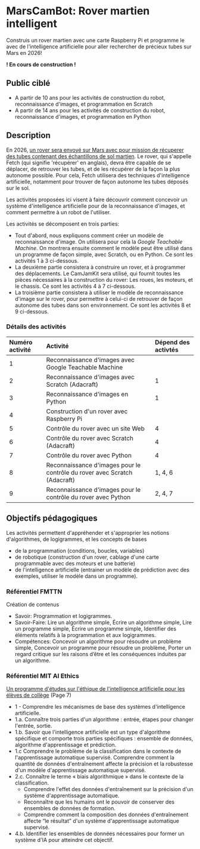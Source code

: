 # MarsCamBot: Rover martien intelligent  

Construis un rover martien avec une carte Raspberry Pi et programme le avec de l'intelligence artificielle pour aller rechercher de précieux tubes sur Mars en 2026!

**! En cours de construction !**

## Public ciblé

* A partir de 10 ans pour les activités de construction du robot, reconnaissance d'images, et programmation en Scratch
* A partir de 14 ans pour les activités de construction du robot, reconnaissance d'images, et programmation en Python

## Description

En 2026, [un rover sera envoyé sur Mars avec pour mission de récuperer des tubes contenant des échantillons de sol martien](https://fr.wikipedia.org/wiki/Mars_Sample_Return#Mission_Sample_Retrieval_Lander_(SRL)). Le rover, qui s'appelle Fetch (qui signifie 'récupérer' en anglais), devra être capable de se déplacer, de retrouver les tubes, et de les récupérer de la façon la plus autonome possible. Pour cela, Fetch utilisera des techniques d'intelligence artificielle, notamment pour trouver de façon autonome les tubes déposés sur le sol. 

Les activités proposées ici visent à faire découvrir comment concevoir un système d'intelligence artificielle pour de la reconnaissance d'images, et comment permettre à un robot de l'utiliser. 

Les activités se décomposent en trois parties:

* Tout d'abord, nous expliquons comment créer un modèle de reconnaissance d'image. On utilisera pour cela la *Google Teachable Machine*. On montrera ensuite comment le modèle peut être utilisé dans un programme de façon simple, avec Scratch, ou en Python. Ce sont les activités 1 à 3 ci-dessous.
* La deuxième partie consistera à construire un rover, et à programmer des déplacements. Le CamJamKit sera utilisé, qui fournit toutes les pièces nécessaires à la construction du rover: Les roues, les moteurs, et le chassis. Ce sont les activités 4 à 7 ci-dessous.
* La troisième partie consistera à utiliser le modèle de reconnaissance d'image sur le rover, pour permettre à celui-ci de retrouver de façon autonome des tubes dans son environnement. Ce sont les activités 8 et 9 ci-dessous.

### Détails des activités


Numéro activité | Activité | Dépend des activtés
 :--- | :--- | :--- 
1 | Reconnaissance d'images avec Google Teachable Machine |  
2 | Reconnaissance d'images avec Scratch (Adacraft) | 1  
3 | Reconnaissance d'images en Python | 1  
4 | Construction d'un rover avec Raspberry Pi |   
5 | Contrôle du rover avec un site Web | 4  
6 | Contrôle du rover avec Scratch (Adacraft) | 4 
7 | Contrôle du rover avec Python | 4
8 | Reconnaissance d'images pour le contrôle du rover avec Scratch (Adacraft) | 1, 4, 6
9 | Reconnaissance d'images pour le contrôle du rover avec Python | 2, 4, 7

## Objectifs pédagogiques 

Les activités permettent d'appréhender et s'approprier les notions d'algorithmes, de logigrammes, et les concepts de bases 

* de la programmation (conditions, boucles, variables)
* de robotique (construction d'un rover, cablage d'une carte programmable avec des moteurs et une batterie)
* de l'intelligence artificielle (entrainer un modèle de prédiction avec des exemples, utiliser le modèle dans un programme).


### Référentiel FMTTN

Création de contenus

* Savoir: Programmation et logigrammes.
* Savoir-Faire: Lire un algorithme simple, Écrire un algorithme simple, Lire un programme simple, Écrire un programme simple, Identifier des éléments relatifs à la programmation et aux logigrammes.
* Compétences: Concevoir un algorithme pour résoudre un problème simple, Concevoir un programme pour résoudre un problème, Porter un regard critique sur les raisons d’être et les conséquences induites par un algorithme.

### Référentiel MIT AI Ethics

[Un programme d'études sur l'éthique de l'intelligence artificielle pour les élèves de collège](https://docs.google.com/document/d/1pQ8D4iDnwKoiveJOZZgy6SLvgDD1nYQOPFUwyuBpEic/edit#) (Page 7)

* 1 - Comprendre les mécanismes de base des systèmes d'intelligence artificielle. 
* 1.a. Connaître trois parties d'un algorithme : entrée, étapes pour changer l'entrée, sortie. 
* 1.b. Savoir que l'intelligence artificielle est un type d'algorithme spécifique et comporte trois parties spécifiques : ensemble de données, algorithme d'apprentissage et prédiction. 
* 1.c Comprendre le problème de la classification dans le contexte de l'apprentissage automatique supervisé. Comprendre comment la quantité de données d'entraînement affecte la précision et la robustesse d'un modèle d'apprentissage automatique supervisé. 
* 2.c. Connaître le terme « biais algorithmique » dans le contexte de la classification.
	* Comprendre l'effet des données d'entraînement sur la précision d'un système d'apprentissage automatique.
	* Reconnaître que les humains ont le pouvoir de conserver des ensembles de données de formation.
	* Comprendre comment la composition des données d'entraînement affecte “le résultat”  d'un système d'apprentissage automatique supervisé.
* 4.b. Identifier les ensembles de données nécessaires pour former un système d'IA pour atteindre cet objectif.
 




